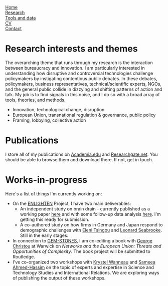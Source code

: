 [Home](https://basselhak.github.io/)  
[Research](https://basselhak.github.io/research)  
[Tools and data](https://basselhak.github.io/tools)  
[CV](https://basselhak.github.io/cv)  
[Contact](https://basselhak.github.io/contact)  

# Research interests and themes

The overarching theme that runs through my research is the interaction between bureaucracy and innovation. I am particularly interested in understanding how disruptive and controversial technologies challenge policymakers by instigating contentious public debates. In these debates, policymakers, business representatives, technical/scientific experts, NGOs, and the general public collide in dizzying and shifting patterns of action and talk. My job is to find signals in this noise, and I do so with a broad array of tools, theories, and methods.

- Innovation, technological change, disruption
- European Union, transnational regulation & governance, public policy
- Framing, lobbying, collective action

# Publications

I store all of my publications on [Academia.edu](https://cbs.academia.edu/JacobHasselbalch) and [Researchgate.net](https://www.researchgate.net/profile/Jacob_Hasselbalch). You should be able to browse them and download there. If not, get in touch.   

# Works-in-progress

Here's a list of things I'm currently working on:

- On the [ENLIGHTEN](http://enlightenproject.eu/) Project, I have two main deliverables:
  - An independent study on brain drain - currently published as a working paper [here](https://warwick.ac.uk/fac/soc/pais/research/researchcentres/csgr/papers/285-17.pdf) and with some follow-up data analysis [here](https://github.com/basselhak/braindrain). I'm getting this ready for submission.
  - A co-authored study on how firms in Germany and Japan respond to demographic challenges with [Eleni Tsingou](https://www.cbs.dk/en/research/departments-and-centres/department-of-business-and-politics/staff/etdbp) and [Leonard Seabrooke](https://www.cbs.dk/en/research/departments-and-centres/department-of-business-and-politics/staff/lsdbp). Still in the early stages.
- In connection to [GEM-STONES](https://gem-stones.eu/), I am co-editing a book with [George Christou](https://www2.warwick.ac.uk/fac/soc/pais/people/christou/) at Warwick on *Networks and the European Union: Threats and Opportunities of Complexity*. The book project will be submitted to Routledge.
- I've co-organized two workshops with [Krystel Wanneau](http://philoscsoc.ulb.be/en/users/kwanneau) and [Sameea Ahmed-Hassim](https://gem-stones.eu/people/sameea-ahmed-hassim) on the topic of experts and expertise in Science and Technology Studies and International Relations. We are exploring ways of publishing the output of these workshops.
